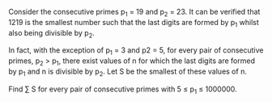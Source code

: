 Consider the consecutive primes p<sub>1</sub> = 19 and p<sub>2</sub> = 23. It can be verified that 1219 is the smallest number such that the last digits are formed by p<sub>1</sub> whilst also being divisible by p<sub>2</sub>.

In fact, with the exception of p<sub>1</sub> = 3 and p2 = 5, for every pair of consecutive primes, p<sub>2</sub> > p<sub>1</sub>, there exist values of n for which the last digits are formed by p<sub>1</sub> and n is divisible by p<sub>2</sub>. Let S be the smallest of these values of n.

Find ∑ S for every pair of consecutive primes with 5 ≤ p<sub>1</sub> ≤ 1000000.